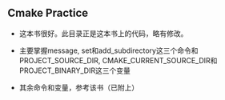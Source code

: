 ## Cmake Practice

* 这本书很好。此目录正是这本书上的代码，略有修改。 

* 主要掌握message, set和add_subdirectory这三个命令和PROJECT_SOURCE_DIR, CMAKE_CURRENT_SOURCE_DIR和PROJECT_BINARY_DIR这三个变量

* 其余命令和变量，参考该书（已附上）
